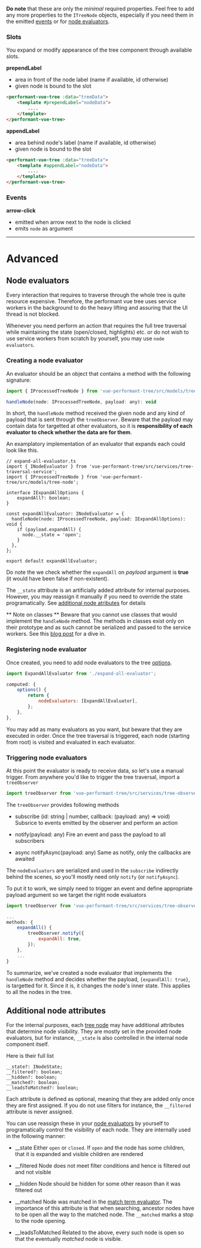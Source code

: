 **Do note** that these are only the _minimal_ required properties. Feel free to add any more properties to the `ITreeNode` objects, especially if you need them in the emitted [events](#events) or for [node evaluators](#node-evaluators).



### Slots
You expand or modify appearance of the tree component through available slots.

**prependLabel**
- area in front of the node label (name if available, id otherwise)
- given node is bound to the slot
```html
<performant-vue-tree :data="treeData">
    <template #prependLabel="nodeData">
        ....
    </template>
</performant-vue-tree>
```

**appendLabel**
- area behind node's label (name if available, id otherwise)
- given node is bound to the slot
```html
<performant-vue-tree :data="treeData">
    <template #appendLabel="nodeData">
        ....
    </template>
</performant-vue-tree>
```


### Events
**arrow-click**
- emitted when arrow next to the node is clicked
- emits `node` as argument

---

# Advanced
## Node evaluators
Every interaction that requires to traverse through the whole tree is quite resource expensive. Therefore, the performant vue tree uses service workers in the background to do the heavy lifting and assuring that the UI thread is not blocked.

Whenever you need perform an action that requires the full tree traversal while maintaining the state (open/closed, highlights) etc. or do not wish to use service workers from scratch by yourself, you may use `node evaluators`.

### Creating a node evaluator
An evaluator should be an object that contains a method with the following signature:
```javascript
import { IProcessedTreeNode } from 'vue-performant-tree/src/models/tree-node';

handleNode(node: IProcessedTreeNode, payload: any): void
```

In short, the `handleNode` method received the given node and any kind of payload that is sent through the `treeObserver`. Beware that the payload may contain data for targetted at other evaluators, so it is **responsibility of each evaluator to check whether the data are for them**.

An examplatory implementation of an evaluator that expands each could look like this.
```
// expand-all-evaluator.ts
import { INodeEvaluator } from 'vue-performant-tree/src/services/tree-traversal-service';
import { IProcessedTreeNode } from 'vue-performant-tree/src/models/tree-node';

interface IExpandAllOptions {
    expandAll?: boolean;
}

const expandAllEvaluator: INodeEvaluator = {
  handleNode(node: IProcessedTreeNode, payload: IExpandAllOptions): void {
    if (payload.expandAll) {
      node.__state = 'open';
    }
  },
};

export default expandAllEvaluator;
```

Do note the we check whether the `expandAll` on *payload* argument is **true** (it would have been false if non-existent).

The `__state` attribute is an artificially added attribute for internal purposes. However, you may reassign it manually if you need to override the state programatically. See [additional node atributes](#additional-node-atributes) for details 


** Note on classes **
Beware that you cannot use classes that would implement the `handleNode` method. The methods in classes exist only on their prototype and as such cannot be serialized and passed to the service workers. See this [blog post](https://localazy.com/blog/how-to-pass-function-to-web-workers) for a dive in.

### Registering node evaluator
Once created, you need to add node evaluators to the tree [options](#options-prop). 
```javascript
import ExpandAllEvaluator from './expand-all-evaluator';

computed: {
    options() {
        return {
            nodeEvaluators: [ExpandAllEvaluator],
        };
    },
},
```

You may add as many evaluators as you want, but beware that they are executed in order. 
Once the tree traversal is triggered, each node (starting from root) is visited and evaluated in each evaluator.

### Triggering node evaluators
At this point the evaluator is ready to receive data, so let's use a manual trigger. From anywhere you'd like to trigger the tree traversal, import a `treeObserver`
```javascript
import treeObserver from 'vue-performant-tree/src/services/tree-observer';
```

The `treeObserver` provides following methods
- subscribe (id: string | number, callback: (payload: any) => void)  
Subsrice to events emitted by the observer and perform an action

- notify(payload: any)
Fire an event and pass the payload to all subscribers

- async notifyAsync(payload: any)
Same as notify, only the callbacks are awaited


The `nodeEvaluators` are serialized and used in the `subscribe` indirectly behind the scenes, so you'll mostly need only `notify` (or `notifyAsync`).


To put it to work, we simply need to trigger an event and define appropriate payload argument so we target the right node evaluators
```javascript
import treeObserver from 'vue-performant-tree/src/services/tree-observer';

...
methods: {
    expandAll() {
        treeObserver.notify({
            expandAll: true,
        });
    },
    ...
}
```

To summarize, we've created a node evaluator that implements the `handleNode` method and decides whether the payload, `{expandlAll: true}`, is targetted for it. Since it is, it changes the node's inner state. This applies to all the nodes in the tree.

## Additional node attributes
For the internal purposes, each [tree node](#data-prop) may have additional attributes that determine node visibility. They are mostly set in the provided node evaluators, but for instance, `__state` is also controlled in the internal node component itself.

Here is their full list
```
__state?: INodeState;
__filtered?: boolean;
__hidden?: boolean;
__matched?: boolean;
__leadsToMatched?: boolean;
```

Each attribute is defined as optional, meaning that they are added only once they are first assigned. If you do not use filters for instance, the `__filtered` attribute is never assigned.

You can use reassign these in your [node evaluators](#node-evaluators) by yourself to programatically control the visibility of each node. They are internally used in the following manner:

- __state
Either `open` or `closed`. If `open` and the node has some children, that it is expanded and visible children are rendered

- __filtered
Node does not meet filter conditions and hence is filtered out and not visible

- __hidden
Node should be hidden for some other reason than it was filtered out

- __matched
Node was matched in the [match term evaluator](#options-prop). The importance of this attribute is that when searching, ancestor nodes have to be open all the way to the matched node. The `__matched` marks a stop to the node opening.

- __leadsToMatched
Related to the above, every such node is open so that the eventually _matched_ node is visible.